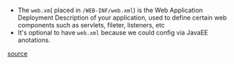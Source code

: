 * The `web.xm`( placed in `/WEB-INF/web.xml`) is the Web Application Deployment Description of your application, used to define certain web components such as servlets, fileter, listeners, etc
* It's optional to have `web.xml` because we could config via JavaEE anotations.

[source](https://docs.oracle.com/cd/E24329_01/web.1211/e21049/web_xml.htm#WBAPP502)